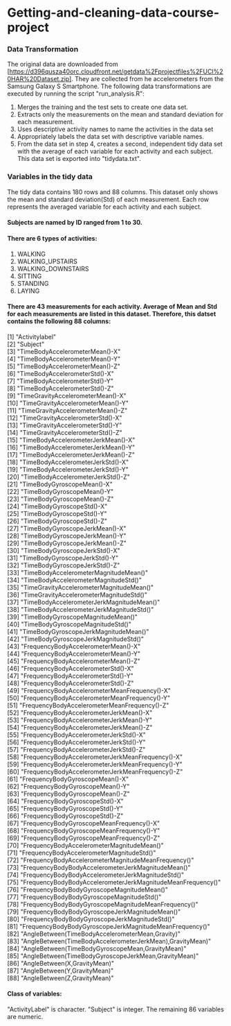 # Getting-and-cleaning-data-course-project
### Data Transformation
The original data are downloaded from [https://d396qusza40orc.cloudfront.net/getdata%2Fprojectfiles%2FUCI%20HAR%20Dataset.zip]. They are collected from he accelerometers from the Samsung Galaxy S Smartphone.
The following data transformations are executed by running the script "run_analysis.R":

1. Merges the training and the test sets to create one data set.
2. Extracts only the measurements on the mean and standard deviation for each measurement.
3. Uses descriptive activity names to name the activities in the data set
4. Appropriately labels the data set with descriptive variable names.
5. From the data set in step 4, creates a second, independent tidy data set with the average of each variable for each activity and each subject. This data set is exported into "tidydata.txt".

### Variables in the tidy data
The tidy data contains 180 rows and 88 columns. This dataset only shows the mean and standard deviation(Std) of each measurement. Each row represents the averaged variable for each activity and each subject.

#### Subjects are named by ID ranged from 1 to 30. 
#### There are 6 types of activities: 
1. WALKING
2. WALKING_UPSTAIRS
3. WALKING_DOWNSTAIRS
4. SITTING
5. STANDING
6. LAYING

#### There are 43 measurements for each activity.  Average of Mean and Std for each measurements are listed in this dataset. Therefore, this datset contains the following 88 columns:
 [1] "Activitylabel"                                             
 [2] "Subject"                                                   
 [3] "TimeBodyAccelerometerMean()-X"                             
 [4] "TimeBodyAccelerometerMean()-Y"                             
 [5] "TimeBodyAccelerometerMean()-Z"                             
 [6] "TimeBodyAccelerometerStd()-X"                              
 [7] "TimeBodyAccelerometerStd()-Y"                              
 [8] "TimeBodyAccelerometerStd()-Z"                              
 [9] "TimeGravityAccelerometerMean()-X"                          
[10] "TimeGravityAccelerometerMean()-Y"                          
[11] "TimeGravityAccelerometerMean()-Z"                          
[12] "TimeGravityAccelerometerStd()-X"                           
[13] "TimeGravityAccelerometerStd()-Y"                           
[14] "TimeGravityAccelerometerStd()-Z"                           
[15] "TimeBodyAccelerometerJerkMean()-X"                         
[16] "TimeBodyAccelerometerJerkMean()-Y"                         
[17] "TimeBodyAccelerometerJerkMean()-Z"                         
[18] "TimeBodyAccelerometerJerkStd()-X"                          
[19] "TimeBodyAccelerometerJerkStd()-Y"                          
[20] "TimeBodyAccelerometerJerkStd()-Z"                          
[21] "TimeBodyGyroscopeMean()-X"                                 
[22] "TimeBodyGyroscopeMean()-Y"                                 
[23] "TimeBodyGyroscopeMean()-Z"                                 
[24] "TimeBodyGyroscopeStd()-X"                                  
[25] "TimeBodyGyroscopeStd()-Y"                                  
[26] "TimeBodyGyroscopeStd()-Z"                                  
[27] "TimeBodyGyroscopeJerkMean()-X"                             
[28] "TimeBodyGyroscopeJerkMean()-Y"                             
[29] "TimeBodyGyroscopeJerkMean()-Z"                             
[30] "TimeBodyGyroscopeJerkStd()-X"                              
[31] "TimeBodyGyroscopeJerkStd()-Y"                              
[32] "TimeBodyGyroscopeJerkStd()-Z"                              
[33] "TimeBodyAccelerometerMagnitudeMean()"                      
[34] "TimeBodyAccelerometerMagnitudeStd()"                       
[35] "TimeGravityAccelerometerMagnitudeMean()"                   
[36] "TimeGravityAccelerometerMagnitudeStd()"                    
[37] "TimeBodyAccelerometerJerkMagnitudeMean()"                  
[38] "TimeBodyAccelerometerJerkMagnitudeStd()"                   
[39] "TimeBodyGyroscopeMagnitudeMean()"                          
[40] "TimeBodyGyroscopeMagnitudeStd()"                           
[41] "TimeBodyGyroscopeJerkMagnitudeMean()"                      
[42] "TimeBodyGyroscopeJerkMagnitudeStd()"                       
[43] "FrequencyBodyAccelerometerMean()-X"                        
[44] "FrequencyBodyAccelerometerMean()-Y"                        
[45] "FrequencyBodyAccelerometerMean()-Z"                        
[46] "FrequencyBodyAccelerometerStd()-X"                         
[47] "FrequencyBodyAccelerometerStd()-Y"                         
[48] "FrequencyBodyAccelerometerStd()-Z"                         
[49] "FrequencyBodyAccelerometerMeanFrequency()-X"               
[50] "FrequencyBodyAccelerometerMeanFrequency()-Y"               
[51] "FrequencyBodyAccelerometerMeanFrequency()-Z"               
[52] "FrequencyBodyAccelerometerJerkMean()-X"                    
[53] "FrequencyBodyAccelerometerJerkMean()-Y"                    
[54] "FrequencyBodyAccelerometerJerkMean()-Z"                    
[55] "FrequencyBodyAccelerometerJerkStd()-X"                     
[56] "FrequencyBodyAccelerometerJerkStd()-Y"                     
[57] "FrequencyBodyAccelerometerJerkStd()-Z"                     
[58] "FrequencyBodyAccelerometerJerkMeanFrequency()-X"           
[59] "FrequencyBodyAccelerometerJerkMeanFrequency()-Y"           
[60] "FrequencyBodyAccelerometerJerkMeanFrequency()-Z"           
[61] "FrequencyBodyGyroscopeMean()-X"                            
[62] "FrequencyBodyGyroscopeMean()-Y"                            
[63] "FrequencyBodyGyroscopeMean()-Z"                            
[64] "FrequencyBodyGyroscopeStd()-X"                             
[65] "FrequencyBodyGyroscopeStd()-Y"                             
[66] "FrequencyBodyGyroscopeStd()-Z"                             
[67] "FrequencyBodyGyroscopeMeanFrequency()-X"                   
[68] "FrequencyBodyGyroscopeMeanFrequency()-Y"                   
[69] "FrequencyBodyGyroscopeMeanFrequency()-Z"                   
[70] "FrequencyBodyAccelerometerMagnitudeMean()"                 
[71] "FrequencyBodyAccelerometerMagnitudeStd()"                  
[72] "FrequencyBodyAccelerometerMagnitudeMeanFrequency()"        
[73] "FrequencyBodyBodyAccelerometerJerkMagnitudeMean()"         
[74] "FrequencyBodyBodyAccelerometerJerkMagnitudeStd()"          
[75] "FrequencyBodyBodyAccelerometerJerkMagnitudeMeanFrequency()"
[76] "FrequencyBodyBodyGyroscopeMagnitudeMean()"                 
[77] "FrequencyBodyBodyGyroscopeMagnitudeStd()"                  
[78] "FrequencyBodyBodyGyroscopeMagnitudeMeanFrequency()"        
[79] "FrequencyBodyBodyGyroscopeJerkMagnitudeMean()"             
[80] "FrequencyBodyBodyGyroscopeJerkMagnitudeStd()"              
[81] "FrequencyBodyBodyGyroscopeJerkMagnitudeMeanFrequency()"    
[82] "AngleBetween(TimeBodyAccelerometerMean,Gravity)"           
[83] "AngleBetween(TimeBodyAccelerometerJerkMean),GravityMean)"  
[84] "AngleBetween(TimeBodyGyroscopeMean,GravityMean)"           
[85] "AngleBetween(TimeBodyGyroscopeJerkMean,GravityMean)"       
[86] "AngleBetween(X,GravityMean)"                               
[87] "AngleBetween(Y,GravityMean)"                               
[88] "AngleBetween(Z,GravityMean)" 

#### Class of variables:
"ActivityLabel" is character.
"Subject" is integer.
The remaining 86 variables are numeric.

